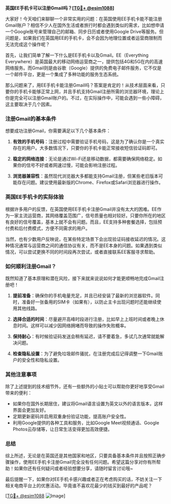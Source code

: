 **英国EE手机卡可以注册Gmail吗？[[TG💪+ @esim1088](https://t.me/s/esim1088)]**

大家好！今天咱们来聊聊一个非常实用的问题：在英国使用EE手机卡能不能注册Gmail账户？相信不少人在国外生活或者旅行时都会遇到类似的需求，比如想申请一个Google账号来管理自己的邮箱、同步日历或者使用Google Drive等服务。但问题是，如果我们在英国用EE的手机卡，会不会因为地理位置或者运营商限制而无法完成这个操作呢？

首先，让我们简单了解一下什么是EE手机卡以及Gmail。EE（Everything Everywhere）是英国最大的移动网络运营商之一，提供包括4G和5G在内的高速网络服务。而Gmail则是由谷歌（Google）提供的免费电子邮件服务，它不仅是一个邮件平台，更是一个集成了多种功能的服务生态系统。

那么问题来了，用EE手机卡能注册Gmail吗？答案是肯定的！从技术层面来看，只要你的手机卡能够正常上网，并且手机支持Gmail注册所需的浏览器环境，理论上你是完全可以注册Gmail账户的。不过，在实际操作中，可能会遇到一些小障碍，这主要取决于几个因素。

### 注册Gmail的基本条件

想要成功注册Gmail，你需要满足以下几个基本条件：

1. **有效的手机号码**：注册过程中需要验证手机号码，这是为了确认你是一个真实存在的用户。大多数情况下，只要你的手机卡能正常接收短信验证码即可。
   
2. **稳定的网络连接**：无论是通过Wi-Fi还是移动数据，都需要确保网络稳定。如果你的信号不好或者网速过慢，可能会影响注册过程。

3. **浏览器兼容性**：虽然现代浏览器大多都能支持Gmail注册，但某些老旧版本可能存在问题。建议使用最新版的Chrome、Firefox或Safari浏览器进行操作。

### 英国EE手机卡的实际体验

根据许多用户的反馈，在英国使用EE手机卡注册Gmail并没有太大的困难。EE作为一家主流运营商，其网络覆盖范围广，信号质量也相对较好。只要你所在的地区有良好的信号覆盖，基本上就不会有问题。而且，EE支持多种套餐选择，包括预付费和后付费模式，方便不同需求的用户。

当然，也有少数用户反映说，在某些特定场景下会出现验证码接收延迟的情况。这种情况通常与运营商之间的通信协议有关，而不是EE本身的问题。如果遇到类似情况，可以尝试更换不同的时间段再次尝试，或者直接联系EE客服寻求帮助。

### 如何顺利注册Gmail？

既然知道了基本原理和潜在风险，接下来就来说说如何才能更顺畅地完成Gmail注册吧！

1. **提前准备**：确保你的手机电量充足，并且已经安装了最新的浏览器软件。同时，准备好一张备用的SIM卡（如果有），以防止主卡出现问题时还能继续使用其他线路。

2. **选择合适的时间**：尽量避开高峰时段进行注册，比如早上上班时间或者晚上休息时间。这样可以减少因网络拥堵而导致的操作失败概率。

3. **保持耐心**：有时候验证码发送会稍有延迟，请不要着急，多试几次通常就能解决问题。

4. **检查隐私设置**：为了避免垃圾邮件骚扰，在注册完成后记得调整一下Gmail账户的安全性和隐私设置。

### 其他注意事项

除了上述提到的技术细节外，还有一些额外的小贴士可以帮助你更好地享受Gmail带来的便利：

- 如果你在国外长期居住，建议将Gmail语言设置为英文以外的语言版本，这样界面会更加友好。
- 定期更新密码并启用双重身份验证功能，提高账户安全性。
- 利用Google提供的各种工具和服务，比如Google Meet视频通话、Google Photos云存储等，让日常生活变得更加高效便捷。

### 总结

综上所述，无论是在英国还是其他国家和地区，只要具备基本条件并且按照正确步骤操作，使用EE手机卡注册Gmail完全没有任何问题。希望这篇分享对你有所帮助！如果你还有任何疑问或者经验想要分享，请随时留言讨论哦~

最后提醒一下，如果你对EE手机卡感兴趣或者正在考虑购买的话，不妨关注一下相关电商平台上的优惠活动。毕竟谁不喜欢花最少的钱买到最好的产品呢？

[[TG💪+ @esim1088](https://t.me/s/esim1088) ![Image](https://i.postimg.cc/4NQfJmqS/Snipaste-2025-05-13-00-14-12.png)]